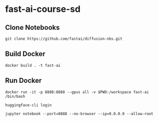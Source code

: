 # fast-ai-course-sd

## Clone Notebooks

```
git clone https://github.com/fastai/diffusion-nbs.git
```

## Build Docker

```
docker build . -t fast-ai
```

## Run Docker
```
docker run -it -p 8888:8888 --gpus all -v $PWD:/workspace fast-ai /bin/bash
```

```
huggingface-cli login
```

```
jupyter notebook --port=8888 --no-browser --ip=0.0.0.0 --allow-root
```